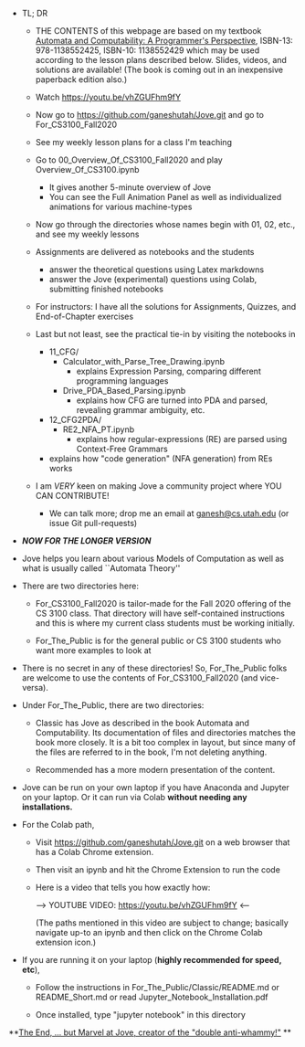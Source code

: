 
* TL; DR
  - THE CONTENTS of this webpage are based on my textbook
  [Automata and Computability: A Programmer's Perspective][bookurl],
        ISBN-13: 978-1138552425, ISBN-10: 1138552429 which may be
	used according to the lesson plans described below. Slides, videos,
	and solutions are available! (The book is coming out in an inexpensive
	paperback edition also.)

  - Watch https://youtu.be/vhZGUFhm9fY
  - Now go to https://github.com/ganeshutah/Jove.git and go to For_CS3100_Fall2020
  - See my weekly lesson plans for a class I'm teaching
  - Go to 00_Overview_Of_CS3100_Fall2020 and play Overview_Of_CS3100.ipynb
    - It gives another 5-minute overview of Jove
    - You can see the Full Animation Panel as well as individualized animations for various machine-types
  - Now go through the directories whose names begin with 01, 02, etc., and see my weekly lessons
  - Assignments are delivered as notebooks and the students
    - answer the theoretical questions using Latex markdowns
    - answer the Jove (experimental) questions using Colab, submitting finished notebooks
  - For instructors: I have all the solutions for Assignments, Quizzes, and End-of-Chapter exercises 
  - Last but not least, see the practical tie-in by visiting the notebooks in
    - 11_CFG/ 
      - Calculator_with_Parse_Tree_Drawing.ipynb
        - explains Expression Parsing, comparing different programming languages
      - Drive_PDA_Based_Parsing.ipynb
        - explains how CFG are turned into PDA and parsed, revealing grammar ambiguity, etc.
    - 12_CFG2PDA/
      - RE2_NFA_PT.ipynb
        - explains how regular-expressions (RE) are parsed using Context-Free Grammars
	- explains how "code generation" (NFA generation) from REs works
	
  - I am *VERY* keen on making Jove a community project where YOU CAN CONTRIBUTE!
    - We can talk more; drop me an email at ganesh@cs.utah.edu (or issue Git pull-requests)
  
* ***NOW FOR THE LONGER VERSION***

* Jove helps you learn about various Models of Computation as well as what is usually called ``Automata Theory''

* There are two directories here:

  - For_CS3100_Fall2020 is tailor-made for the Fall 2020 offering of the CS 3100 class. That directory will have self-contained instructions
    and this is where my current class students must be working initially.

  - For_The_Public is for the general public or CS 3100 students who want more examples to look at

* There is no secret in any of these directories! So, For_The_Public folks are welcome to use the
  contents of For_CS3100_Fall2020 (and vice-versa).

* Under For_The_Public, there are two directories:

  - Classic has Jove as described in the book Automata and Computability.
    Its documentation of files and directories matches the book more closely.
    It is a bit too complex in layout, but since many of the files are referred to in the book,
    I'm not deleting anything.

  - Recommended has a more modern presentation of the content.

* Jove can be run on your own laptop if you have Anaconda and Jupyter on your laptop.
  Or it can run via Colab **without needing any installations.**

* For the Colab path,

  - Visit https://github.com/ganeshutah/Jove.git on a web browser
    that has a Colab Chrome extension.

  - Then visit an ipynb and hit the Chrome Extension to run the code

  -  Here is a video that tells you how exactly how:

     --> YOUTUBE VIDEO: https://youtu.be/vhZGUFhm9fY <--

     (The paths mentioned in this video are subject to change;
      basically navigate up-to an ipynb and then click on the Chrome
      Colab extension icon.)

* If you are running it on your laptop (**highly recommended for speed, etc**),

  - Follow the instructions in For_The_Public/Classic/README.md
    or README_Short.md or read Jupyter_Notebook_Installation.pdf

  - Once installed, type "jupyter notebook" in this directory



[bookurl]: https://www.amazon.com/Automata-Computability-Programmers-Ganesh-Gopalakrishnan-dp-036765654X/dp/036765654X/ref=mt_other?_encoding=UTF8&me=&qid=

**[The End, ... but Marvel at Jove, creator of the "double anti-whammy!"](https://www.nytimes.com/2009/07/26/weekinreview/26overbye.html) **




